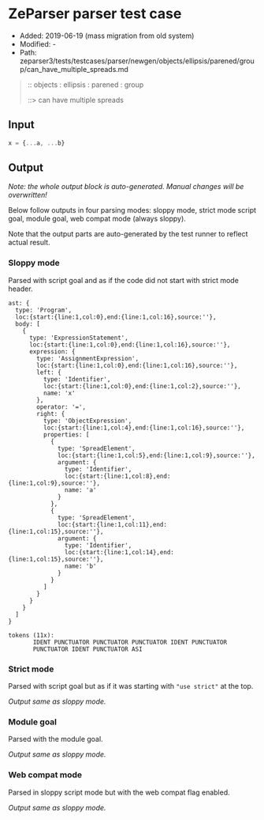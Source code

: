 # ZeParser parser test case

- Added: 2019-06-19 (mass migration from old system)
- Modified: -
- Path: zeparser3/tests/testcases/parser/newgen/objects/ellipsis/parened/group/can_have_multiple_spreads.md

> :: objects : ellipsis : parened : group
>
> ::> can have multiple spreads

## Input

`````js
x = {...a, ...b}
`````

## Output

_Note: the whole output block is auto-generated. Manual changes will be overwritten!_

Below follow outputs in four parsing modes: sloppy mode, strict mode script goal, module goal, web compat mode (always sloppy).

Note that the output parts are auto-generated by the test runner to reflect actual result.

### Sloppy mode

Parsed with script goal and as if the code did not start with strict mode header.

`````
ast: {
  type: 'Program',
  loc:{start:{line:1,col:0},end:{line:1,col:16},source:''},
  body: [
    {
      type: 'ExpressionStatement',
      loc:{start:{line:1,col:0},end:{line:1,col:16},source:''},
      expression: {
        type: 'AssignmentExpression',
        loc:{start:{line:1,col:0},end:{line:1,col:16},source:''},
        left: {
          type: 'Identifier',
          loc:{start:{line:1,col:0},end:{line:1,col:2},source:''},
          name: 'x'
        },
        operator: '=',
        right: {
          type: 'ObjectExpression',
          loc:{start:{line:1,col:4},end:{line:1,col:16},source:''},
          properties: [
            {
              type: 'SpreadElement',
              loc:{start:{line:1,col:5},end:{line:1,col:9},source:''},
              argument: {
                type: 'Identifier',
                loc:{start:{line:1,col:8},end:{line:1,col:9},source:''},
                name: 'a'
              }
            },
            {
              type: 'SpreadElement',
              loc:{start:{line:1,col:11},end:{line:1,col:15},source:''},
              argument: {
                type: 'Identifier',
                loc:{start:{line:1,col:14},end:{line:1,col:15},source:''},
                name: 'b'
              }
            }
          ]
        }
      }
    }
  ]
}

tokens (11x):
       IDENT PUNCTUATOR PUNCTUATOR PUNCTUATOR IDENT PUNCTUATOR
       PUNCTUATOR IDENT PUNCTUATOR ASI
`````

### Strict mode

Parsed with script goal but as if it was starting with `"use strict"` at the top.

_Output same as sloppy mode._

### Module goal

Parsed with the module goal.

_Output same as sloppy mode._

### Web compat mode

Parsed in sloppy script mode but with the web compat flag enabled.

_Output same as sloppy mode._
